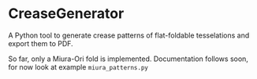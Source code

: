 # CreaseGenerator
A Python tool to generate crease patterns of flat-foldable tesselations and export them to PDF.

So far, only a Miura-Ori fold is implemented. Documentation follows soon, for now look at example `miura_patterns.py`
